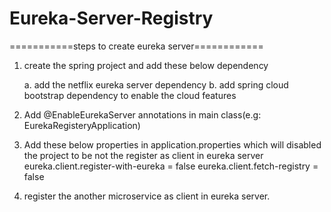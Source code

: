 # Eureka-Server-Registry
===========steps to create eureka server============

1. create the spring project and add these below dependency

   a. add the netflix eureka server dependency
   b. add spring cloud bootstrap dependency to enable the cloud features

2. Add @EnableEurekaServer annotations in main class(e.g: EurekaRegisteryApplication)

3. Add these below properties in application.properties which will disabled the project to be not the register as client in eureka server
   eureka.client.register-with-eureka = false
   eureka.client.fetch-registry = false
4. register the another microservice as client in eureka server.